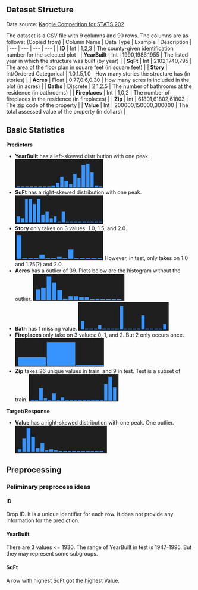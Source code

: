 ## Dataset Structure

Data source: [Kaggle Competition for STATS 202](https://www.kaggle.com/competitions/stats-202-kaggle-competition/)

The dataset is a CSV file with 9 columns and 90 rows. The columns are as follows: (Copied from)
| Column Name | Data Type | Example | Description |
| --- | --- | --- | --- |
| **ID** | Int | 1,2,3 | The county-given identification number for the selected plot |
| **YearBuilt** | Int | 1990,1986,1955 | The listed year in which the structure was built (by year) |
| **SqFt** | Int | 2102,1740,795 | The area of the floor plan in square feet (in square feet) |
| **Story** | Int/Ordered Categorical | 1.0,1.5,1.0 | How many stories the structure has (in stories) |
| **Acres** | Float | 0.77,0.6,0.30 | How many acres in included in the plot (in acres) |
| **Baths** | Discrete | 2,1,2.5 | The number of bathrooms at the residence (in bathrooms) |
| **Fireplaces** | Int | 1,0,2 | The number of fireplaces in the residence (in fireplaces) |
| **Zip** | Int | 61801,61802,61803 | The zip code of the property |
| **Value** | Int | 200000,150000,300000 | The total assessed value of the property (in dollars) |

## Basic Statistics

**Predictors**
- **YearBuilt** has a left-skewed distribution with one peak. ![YearBuiltHist](fig/YearBuiltHist.png)
- **SqFt** has a right-skewed distribution with one peak. ![SqFtHist](fig/SqFtHist.png)
- **Story** only takes on 3 values: 1.0, 1.5, and 2.0. ![StoryHist](fig/StoryHist.png) However, in test, only takes on 1.0 and 1.75(?) and 2.0.
- **Acres** has a outlier of 39. Plots below are the histogram without the outlier. ![AcresHist](fig/AcresHist.png)
- **Bath** has 1 missing value. ![BathHist](fig/BathHist.png)
- **Fireplaces** only take on 3 values: 0, 1, and 2. But 2 only occurs once. ![FireplacesHist](fig/FireplacesHist.png)
- **Zip** takes 26 unique values in train, and 9 in test. Test is a subset of train. ![ZipHist](fig/ZipHist.png)

**Target/Response**
- **Value** has a right-skewed distribution with one peak. One outlier. ![ValueHist](fig/ValueHist.png)

## Preprocessing

### Peliminary preprocess ideas
#### ID
Drop ID. It is a unique identifier for each row. It does not provide any information for the prediction.

#### YearBuilt
There are 3 values <= 1930. The range of YearBuilt in test is 1947-1995. But they may represent some subgroups.

#### SqFt
A row with highest SqFt got the highest Value.
